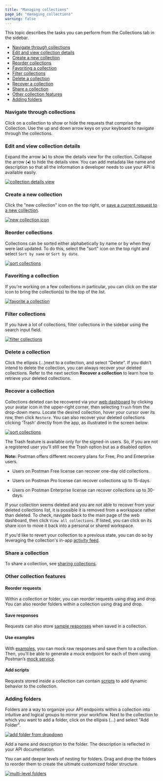 ```yaml
---
title: "Managing collections"
page_id: "managing_collections"
warning: false
---
```



This topic describes the tasks you can perform from the Collections tab in the sidebar.

* [Navigate through collections](#navigate-through-collections)
* [Edit and view collection details](#edit-and-view-collection-details)
* [Create a new collection](#create-a-new-collection)
* [Reorder collections](#reorder-collections)
* [Favoriting a collection](#favoriting-a-collection)
* [Filter collections](#filter-collections)
* [Delete a collection](#delete-a-collection)
* [Recover a collection](#recover-a-collection)
* [Share a collection](#share-a-collection) 
* [Other collection features](#other-collection-features)
* [Adding folders](#adding-folders)



### Navigate through collections

Click on a collection to show or hide the requests that comprise the Collection. Use the up and down arrow keys on your keyboard to navigate through the collections. 

### Edit and view collection details

Expand the arrow (&#9656;) to show the details view for the collection. Collapse the arrow (&#9666;) to hide the details view. You can add metadata like name and description so that all the information a developer needs to use your API is available easily. 

[![collection details view](https://s3.amazonaws.com/postman-static-getpostman-com/postman-docs/WS-collectionDetailsView.png)](https://s3.amazonaws.com/postman-static-getpostman-com/postman-docs/WS-collectionDetailsView.png)

### Create a new collection

Click the "new collection" icon on the top right, or [save a current request to a new collection](/docs/v6/postman/collections/creating_collections).

[![new collection icon](https://s3.amazonaws.com/postman-static-getpostman-com/postman-docs/WS-create-new-collection-sidebar.png)](https://s3.amazonaws.com/postman-static-getpostman-com/postman-docs/WS-create-new-collection-sidebar.png)

### Reorder collections

Collections can be sorted either alphabetically by name or by when they were last updated. To do this, select the "sort" icon on the top right and select `Sort by name` or `Sort by date`. 

[![sort collections](https://s3.amazonaws.com/postman-static-getpostman-com/postman-docs/WS-reorder-collections-sidebar.png)](https://s3.amazonaws.com/postman-static-getpostman-com/postman-docs/WS-reorder-collections-sidebar.png)

### Favoriting a collection

If you're working on a few collections in particular, you can click on the star icon to bring the collection(s) to the top of the list.

[![favorite a collection](https://s3.amazonaws.com/postman-static-getpostman-com/postman-docs/WS-favorite-sidebar+copy.png)](https://s3.amazonaws.com/postman-static-getpostman-com/postman-docs/WS-favorite-sidebar+copy.png)

### Filter collections

If you have a lot of collections, filter collections in the sidebar using the search input field.  

[![filter collections](https://s3.amazonaws.com/postman-static-getpostman-com/postman-docs/WS-filter-collections-sidebar.png)](https://s3.amazonaws.com/postman-static-getpostman-com/postman-docs/WS-filter-collections-sidebar.png)

### Delete a collection

Click the ellipsis (...)next to a collection, and select "Delete". If you didn't intend to delete the collection, you can always recover your deleted collections. Refer to the next section **Recover a collection** to learn how to retrieve your deleted collections. 

### Recover a collection

Collections deleted can be recovered via your [web dashboard](https://app.getpostman.com/) by clicking your avatar icon in the upper-right corner, then selecting `Trash` from the drop-down menu. Locate the desired collection, hover your cursor over its row, then click `Restore`. You can also recover your deleted collections clicking 'Trash' directly from the app, as illustrated in the screen below:

[![sort collections](https://s3.amazonaws.com/postman-static-getpostman-com/postman-docs/Trash2.png)](https://s3.amazonaws.com/postman-static-getpostman-com/postman-docs/Trash2.png)

The Trash feature is available only for the signed-in users. So, if you are not a registered user you'll still see the Trash option but as a disabled option. 

**Note:** Postman offers different recovery plans for Free, Pro and Enterprise users. 

* Users on Postman Free license can recover one-day old collections. 

* Users on Postman Pro license can recover collections up to 15-days. 

* Users on Postman Enterprise license can recover collections up to 30-days. 

If your collection seems deleted and you are not able to recover from your deleted collections list, it is possible it is removed from a workspace rather than deleted. To check, navigate back to the main page of the web dashboard, then click `View all collections`. If listed, you can click on its share icon to move it back into a personal or shared workspace.

If you'd like to revert your collection to a previous state, you can do so by leveraging the collection's in-app [activity feed](/docs/v6/postman/team_library/activity_feed_and_restoring_collections).

### Share a collection

To share a collection, see [sharing collections](/docs/v6/postman/collections/sharing_collections).

### Other collection features

#### Reorder requests

Within a collection or folder, you can reorder requests using drag and drop. You can also reorder folders within a collection using drag and drop. 

#### Save responses 

Requests can also store [sample responses](/docs/v6/postman/sending_api_requests/responses) when saved in a collection.

#### Use examples

With [examples](/docs/v6/postman/collections/examples), you can mock raw responses and save them to a collection. Then, you’ll be able to generate a mock endpoint for each of them using Postman’s [mock service](/docs/v6/postman/mock_servers). 

#### Add scripts

Requests stored inside a collection can contain [scripts](/docs/v6/postman/scripts/intro_to_scripts) to add dynamic behavior to the collection.

### Adding folders

Folders are a way to organize your API endpoints within a collection into intuitive and logical groups to mirror your workflow. Next to the collection to which you want to add a folder, click on the ellipsis (...) and select "Add Folder".

[![add folder from dropdown](https://s3.amazonaws.com/postman-static-getpostman-com/postman-docs/WS-addFolderDropdown.png)](https://s3.amazonaws.com/postman-static-getpostman-com/postman-docs/WS-addFolderDropdown.png)

Add a name and description to the folder. The description is reflected in your API documentation.

You can add deeper levels of nesting for folders. Drag and drop the folders to reorder them to create the ultimate customized folder structure.

[![multi-level folders](https://s3.amazonaws.com/postman-static-getpostman-com/postman-docs/WS-multiLevelFolders.png)](https://s3.amazonaws.com/postman-static-getpostman-com/postman-docs/WS-multiLevelFolders.png)
